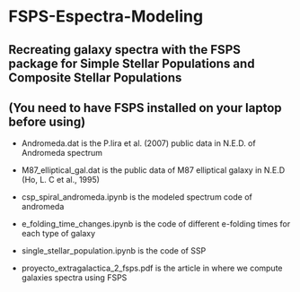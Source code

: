 # FSPS-Espectra-Modeling
Recreating galaxy spectra with the FSPS package for Simple Stellar Populations and Composite Stellar Populations
--
(You need to have FSPS installed on your laptop before using)
--
- Andromeda.dat is the P.lira et al. (2007) public data in N.E.D. of Andromeda spectrum
  
- M87_elliptical_gal.dat is the public data of M87 elliptical galaxy in N.E.D (Ho, L. C et al., 1995)

- csp_spiral_andromeda.ipynb is the modeled spectrum code of andromeda

- e_folding_time_changes.ipynb is the code of different e-folding times for each type of galaxy

- single_stellar_population.ipynb is the code of SSP

- proyecto_extragalactica_2_fsps.pdf is the article in where we compute galaxies spectra using FSPS
